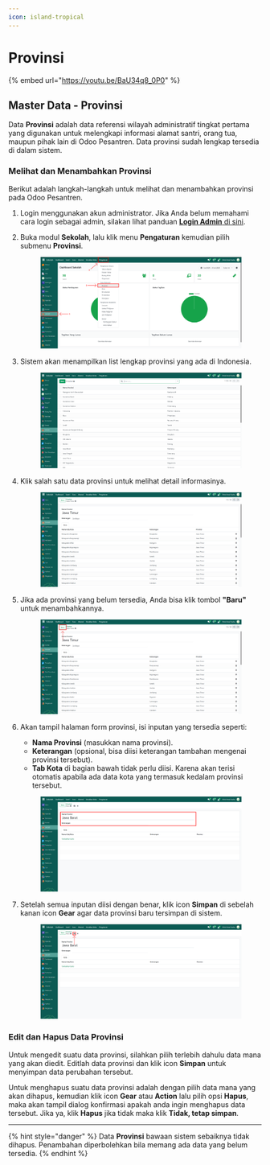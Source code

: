 ```yaml
---
icon: island-tropical
---
```


# Provinsi

{% embed url="https://youtu.be/BaU34q8_0P0" %}

## Master Data - Provinsi

Data **Provinsi** adalah data referensi wilayah administratif tingkat pertama yang digunakan untuk melengkapi informasi alamat santri, orang tua, maupun pihak lain di Odoo Pesantren. Data provinsi sudah lengkap tersedia di dalam sistem.

### Melihat dan Menambahkan Provinsi

Berikut adalah langkah-langkah untuk melihat dan menambahkan provinsi pada Odoo Pesantren.

1. Login menggunakan akun administrator. Jika Anda belum memahami cara login sebagai admin, silakan lihat panduan [**Login Admin** di sini](../../panduan-login/login-admin.md).
2.  Buka modul **Sekolah**, lalu klik menu **Pengaturan** kemudian pilih submenu **Provinsi**.

    <figure><img src="../../.gitbook/assets/images-231.png" alt=""><figcaption></figcaption></figure>


3.  Sistem akan menampilkan list lengkap provinsi yang ada di Indonesia.

    <figure><img src="../../.gitbook/assets/images-232.png" alt=""><figcaption></figcaption></figure>


4.  Klik salah satu data provinsi untuk melihat detail informasinya.

    <figure><img src="../../.gitbook/assets/images-233.png" alt=""><figcaption></figcaption></figure>


5.  Jika ada provinsi yang belum tersedia, Anda bisa klik tombol **"Baru"** untuk menambahkannya.

    <figure><img src="../../.gitbook/assets/images-233 (1).png" alt=""><figcaption></figcaption></figure>


6.  Akan tampil halaman form provinsi, isi inputan yang tersedia seperti:

    * **Nama Provinsi** (masukkan nama provinsi).
    * **Keterangan** (opsional, bisa diisi keterangan tambahan mengenai provinsi tersebut).
    * **Tab Kota** di bagian bawah tidak perlu diisi. Karena akan terisi otomatis apabila ada data kota yang termasuk kedalam provinsi tersebut.

    <figure><img src="../../.gitbook/assets/images-240.png" alt=""><figcaption></figcaption></figure>


7.  Setelah semua inputan diisi dengan benar, klik icon **Simpan** di sebelah kanan icon **Gear** agar data provinsi baru tersimpan di sistem.

    <figure><img src="../../.gitbook/assets/images-241.png" alt=""><figcaption></figcaption></figure>

### Edit dan Hapus Data Provinsi

Untuk mengedit suatu data provinsi, silahkan pilih terlebih dahulu data mana yang akan diedit. Editlah data provinsi dan klik icon **Simpan** untuk menyimpan data perubahan tersebut.

Untuk menghapus suatu data provinsi adalah dengan pilih data mana yang akan dihapus, kemudian klik icon **Gear** atau **Action** lalu pilih opsi **Hapus**, maka akan tampil dialog konfirmasi apakah anda ingin menghapus data tersebut. Jika ya, klik **Hapus** jika tidak maka klik **Tidak, tetap simpan**.

***

{% hint style="danger" %}
Data **Provinsi** bawaan sistem sebaiknya tidak dihapus. Penambahan diperbolehkan bila memang ada data yang belum tersedia.
{% endhint %}
